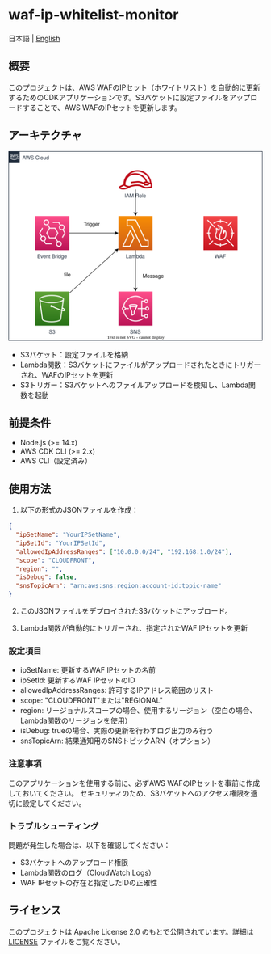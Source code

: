 # waf-ip-whitelist-monitor

日本語 | [English](README.md)

## 概要

このプロジェクトは、AWS WAFのIPセット（ホワイトリスト）を自動的に更新するためのCDKアプリケーションです。S3バケットに設定ファイルをアップロードすることで、AWS WAFのIPセットを更新します。

## アーキテクチャ

![overview](overview.drawio.svg)

- S3バケット：設定ファイルを格納
- Lambda関数：S3バケットにファイルがアップロードされたときにトリガーされ、WAFのIPセットを更新
- S3トリガー：S3バケットへのファイルアップロードを検知し、Lambda関数を起動

## 前提条件

- Node.js (>= 14.x)
- AWS CDK CLI (>= 2.x)
- AWS CLI（設定済み）

## 使用方法

1. 以下の形式のJSONファイルを作成：

```json
{
  "ipSetName": "YourIPSetName",
  "ipSetId": "YourIPSetId",
  "allowedIpAddressRanges": ["10.0.0.0/24", "192.168.1.0/24"],
  "scope": "CLOUDFRONT",
  "region": "",
  "isDebug": false,
  "snsTopicArn": "arn:aws:sns:region:account-id:topic-name"
}
```

2. このJSONファイルをデプロイされたS3バケットにアップロード。

3. Lambda関数が自動的にトリガーされ、指定されたWAF IPセットを更新

### 設定項目

- ipSetName: 更新するWAF IPセットの名前
- ipSetId: 更新するWAF IPセットのID
- allowedIpAddressRanges: 許可するIPアドレス範囲のリスト
- scope: "CLOUDFRONT"または"REGIONAL"
- region: リージョナルスコープの場合、使用するリージョン（空白の場合、Lambda関数のリージョンを使用）
- isDebug: trueの場合、実際の更新を行わずログ出力のみ行う
- snsTopicArn: 結果通知用のSNSトピックARN（オプション）

### 注意事項

このアプリケーションを使用する前に、必ずAWS WAFのIPセットを事前に作成しておいてください。
セキュリティのため、S3バケットへのアクセス権限を適切に設定してください。

### トラブルシューティング

問題が発生した場合は、以下を確認してください：

- S3バケットへのアップロード権限
- Lambda関数のログ（CloudWatch Logs）
- WAF IPセットの存在と指定したIDの正確性

## ライセンス

このプロジェクトは Apache License 2.0 のもとで公開されています。詳細は [LICENSE](../../LICENSE) ファイルをご覧ください。
